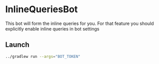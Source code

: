 # InlineQueriesBot

This bot will form the inline queries for you. For that feature you should explicitly enable inline queries in bot settings

## Launch

```bash
../gradlew run --args="BOT_TOKEN"
```
